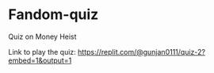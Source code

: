 # Fandom-quiz
Quiz on Money Heist

Link to play the quiz: https://replit.com/@gunjan0111/quiz-2?embed=1&output=1
